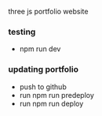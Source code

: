 three js portfolio website

### testing
- npm run dev


### updating portfolio
- push to github
- run npm run predeploy
- run npm run deploy
